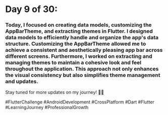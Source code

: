 # Day 9 of 30:
### Today, I focused on creating data models, customizing the AppBarTheme, and extracting themes in Flutter. I designed data models to efficiently handle and organize the app's data structure. Customizing the AppBarTheme allowed me to achieve a consistent and aesthetically pleasing app bar across different screens. Furthermore, I worked on extracting and managing themes to maintain a cohesive look and feel throughout the application. This approach not only enhances the visual consistency but also simplifies theme management and updates.

Stay tuned for more updates on my journey! 🚀📱

#FlutterChallenge #AndroidDevelopment #CrossPlatform #Dart #Flutter #LearningJourney #ProfessionalGrowth
